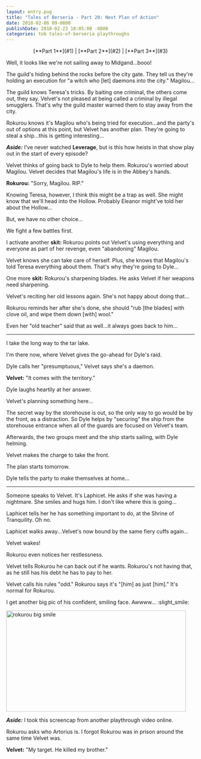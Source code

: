 ```yaml
---
layout: entry.pug
title: "Tales of Berseria - Part 20: Next Plan of Action"
date: 2018-02-06 09-0800
publishDate: 2018-02-23 10:05:00 -0800
categories: tob tales-of-berseria playthroughs
---
```


<p style="text-align: center;">[**Part 1**](#1) | [**Part 2**](#2) | [**Part 3**](#3)</p>

<a name="1"></a>

Well, it looks like we're not sailing away to Midgand...booo!

The guild's hiding behind the rocks before the city gate. They tell us they're holding an execution for "a witch who [let] daemons into the city." Magilou...

The guild knows Teresa's tricks. By baiting one criminal, the others come out, they say. Velvet's not pleased at being called a criminal by illegal smugglers. That's why the guild master warned them to stay away from the city.

Rokurou knows it's Magilou who's being tried for execution...and the party's out of options at this point, but Velvet has another plan. They're going to steal a ship...this is getting interesting...

***Aside:*** I've never watched **Leverage**, but is this how heists in that show play out in the start of every episode?

Velvet thinks of going back to Dyle to help them. Rokurou's worried about Magilou. Velvet decides that Magilou's life is in the Abbey's hands.

**Rokurou:** "Sorry, Magilou. RIP."

Knowing Teresa, however, I think this might be a trap as well. She might know that we'll head into the Hollow. Probably Eleanor might've told her about the Hollow...

But, we have no other choice...

We fight a few battles first.

I activate another **skit:** Rokurou points out Velvet's using everything and everyone as part of her revenge, even "abandoning" Magilou.

Velvet knows she can take care of herself. Plus, she knows that Magilou's told Teresa everything about them. That's why they're going to Dyle...

One more **skit:** Rokurou's sharpening blades. He asks Velvet if her weapons need sharpening.

Velvet's reciting her old lessons again. She's not happy about doing that...

Rokurou reminds her after she's done, she should "rub [the blades] with clove oil, and wipe them down [with] wool."

Even her "old teacher" said that as well...it always goes back to him... 

<a name="2"></a>

---

I take the long way to the tar lake.

I'm there now, where Velvet gives the go-ahead for Dyle's raid.

Dyle calls her "presumptuous," Velvet says she's a daemon.

**Velvet:** "It comes with the territory."

Dyle laughs heartily at her answer.

Velvet's planning something here...

The secret way by the storehouse is out, so the only way to go would be by the front, as a distraction. So Dyle helps by "securing" the ship from the storehouse entrance when all of the guards are focused on Velvet's team.

Afterwards, the two groups meet and the ship starts sailing, with Dyle helming.

Velvet makes the charge to take the front.

The plan starts tomorrow.

Dyle tells the party to make themselves at home... 

<a name="3"></a>

---

Someone speaks to Velvet. It's Laphicet. He asks if she was having a nightmare. She smiles and hugs him. I don't like where this is going...

Laphicet tells her he has something important to do, at the Shrine of Tranquility. Oh no.

Laphicet walks away...Velvet's now bound by the same fiery cuffs again...

Velvet wakes!

Rokurou even notices her restlessness.

Velvet tells Rokurou he can back out if he wants. Rokurou's not having that, as he still has his debt he has to pay to her.

Velvet calls his rules "odd." Rokurou says it's "[him] as just [him]." It's normal for Rokurou.

I get another big pic of his confident, smiling face. Awwww... :slight_smile: 

<img src="https://i.imgur.com/QJ1WOqn.png" alt="rokurou big smile" width="480" height="270" id="hd-liveblog" />

***Aside:*** I took this screencap from another playthrough video online.

Rokurou asks who Artorius is. I forgot Rokurou was in prison around the same time Velvet was.

**Velvet:** "My target. He killed my brother." 